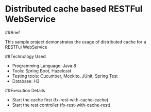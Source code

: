# Distributed cache based RESTFul WebService

##Brief

This sample project demonstrates the usage of distributed cache for a RESTFul WebService

##Technology Used
* Programming Language: Java 8
* Tools: Spring Boot, Hazelcast
* Testing tools: Cucumber, Mockito, JUnit, Spring Test
* Database: H2

##Execution Details
* Start the cache first (fx-rest-with-cache-cache)
* Start the rest controller (fx-rest-with-cache-rest)
